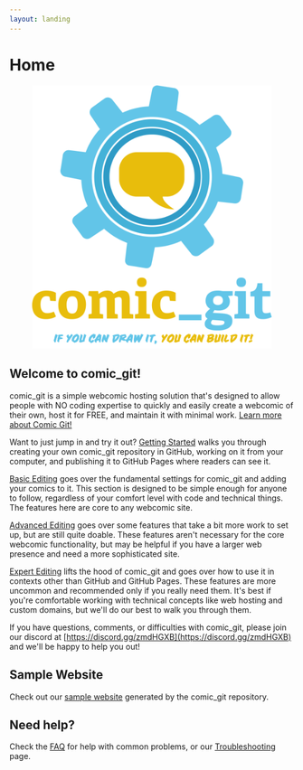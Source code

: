 ```yaml
---
layout: landing
---
```


# Home

<figure><img src=".gitbook/assets/Comic_Git logo.png" alt=""><figcaption></figcaption></figure>

## **Welcome to comic\_git!**

comic\_git is a simple webcomic hosting solution that's designed to allow people with NO coding expertise to quickly and easily create a webcomic of their own, host it for FREE, and maintain it with minimal work. [Learn more about Comic Git!](what-is-comic_git.md)

Want to just jump in and try it out? [Getting Started](getting-started/getting-started.md) walks you through creating your own comic\_git repository in GitHub, working on it from your computer, and publishing it to GitHub Pages where readers can see it.

[Basic Editing](broken-reference) goes over the fundamental settings for comic\_git and adding your comics to it. This section is designed to be simple enough for anyone to follow, regardless of your comfort level with code and technical things. The features here are core to any webcomic site.

[Advanced Editing](broken-reference) goes over some features that take a bit more work to set up, but are still quite doable. These features aren't necessary for the core webcomic functionality, but may be helpful if you have a larger web presence and need a more sophisticated site.

[Expert Editing](broken-reference) lifts the hood of comic\_git and goes over how to use it in contexts other than GitHub and GitHub Pages. These features are more uncommon and recommended only if you really need them. It's best if you're comfortable working with technical concepts like web hosting and custom domains, but we'll do our best to walk you through them.

If you have questions, comments, or difficulties with comic\_git, please join our discord at [https://discord.gg/zmdHGXB](https://discord.gg/zmdHGXB) and we'll be happy to help you out!

## **Sample Website**

Check out our [sample website](https://ryanvilbrandt.github.io/comic_git_showcase/) generated by the comic\_git repository.

## Need help?

Check the [FAQ](additional-information/faq.md) for help with common problems, or our [Troubleshooting](additional-information/troubleshooting.md) page.
